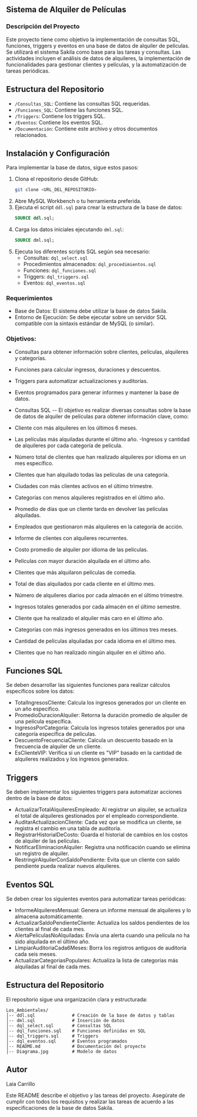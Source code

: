 ## Sistema de Alquiler de Películas

### Descripción del Proyecto

Este proyecto tiene como objetivo la implementación de consultas SQL, funciones, triggers y eventos en una base de datos de alquiler de películas. Se utilizará el sistema Sakila como base para las tareas y consultas. Las actividades incluyen el análisis de datos de alquileres, la implementación de funcionalidades para gestionar clientes y películas, y la automatización de tareas periódicas.

## Estructura del Repositorio

- `/Consultas_SQL`: Contiene las consultas SQL requeridas.
- `/Funciones_SQL`: Contiene las funciones SQL.
- `/Triggers`: Contiene los triggers SQL.
- `/Eventos`: Contiene los eventos SQL.
- `/Documentación`: Contiene este archivo y otros documentos relacionados.

## Instalación y Configuración
Para implementar la base de datos, sigue estos pasos:
1. Clona el repositorio desde GitHub:
   ```bash
   git clone <URL_DEL_REPOSITORIO>
   ```
2. Abre MySQL Workbench o tu herramienta preferida.
3. Ejecuta el script `ddl.sql` para crear la estructura de la base de datos:
   ```sql
   SOURCE ddl.sql;
   ```
4. Carga los datos iniciales ejecutando `dml.sql`:
   ```sql
   SOURCE dml.sql;
   ```
5. Ejecuta los diferentes scripts SQL según sea necesario:
   - Consultas: `dql_select.sql`
   - Procedimientos almacenados: `dql_procedimientos.sql`
   - Funciones: `dql_funciones.sql`
   - Triggers: `dql_triggers.sql`
   - Eventos: `dql_eventos.sql`


### Requerimientos
- Base de Datos: El sistema debe utilizar la base de datos Sakila.
- Entorno de Ejecución: Se debe ejecutar sobre un servidor SQL compatible con la sintaxis estándar de MySQL (o similar).

### Objetivos:
- Consultas para obtener información sobre clientes, películas, alquileres y categorías.
- Funciones para calcular ingresos, duraciones y descuentos.
- Triggers para automatizar actualizaciones y auditorías.
- Eventos programados para generar informes y mantener la base de datos.
- Consultas SQL
-- El objetivo es realizar diversas consultas sobre la base de datos de alquiler de películas para obtener información clave, como:

- Cliente con más alquileres en los últimos 6 meses.
- Las películas más alquiladas durante el último año.
-Ingresos y cantidad de alquileres por cada categoría de película.
- Número total de clientes que han realizado alquileres por idioma en un mes específico.
- Clientes que han alquilado todas las películas de una categoría.
- Ciudades con más clientes activos en el último trimestre.
- Categorías con menos alquileres registrados en el último año.
- Promedio de días que un cliente tarda en devolver las películas alquiladas.
- Empleados que gestionaron más alquileres en la categoría de acción.
- Informe de clientes con alquileres recurrentes.
- Costo promedio de alquiler por idioma de las películas.
- Películas con mayor duración alquilada en el último año.
- Clientes que más alquilaron películas de comedia.
- Total de días alquilados por cada cliente en el último mes.
- Número de alquileres diarios por cada almacén en el último trimestre.
- Ingresos totales generados por cada almacén en el último semestre.
- Cliente que ha realizado el alquiler más caro en el último año.
- Categorías con más ingresos generados en los últimos tres meses.
- Cantidad de películas alquiladas por cada idioma en el último mes.
- Clientes que no han realizado ningún alquiler en el último año.

## Funciones SQL
Se deben desarrollar las siguientes funciones para realizar cálculos específicos sobre los datos:

- TotalIngresosCliente: Calcula los ingresos generados por un cliente en un año específico.
- PromedioDuracionAlquiler: Retorna la duración promedio de alquiler de una película específica.
- IngresosPorCategoria: Calcula los ingresos totales generados por una categoría específica de películas.
- DescuentoFrecuenciaCliente: Calcula un descuento basado en la frecuencia de alquiler de un cliente.
- EsClienteVIP: Verifica si un cliente es "VIP" basado en la cantidad de alquileres realizados y los ingresos generados.

## Triggers
Se deben implementar los siguientes triggers para automatizar acciones dentro de la base de datos:

- ActualizarTotalAlquileresEmpleado: Al registrar un alquiler, se actualiza el total de alquileres gestionados por el empleado correspondiente.
- AuditarActualizacionCliente: Cada vez que se modifica un cliente, se registra el cambio en una tabla de auditoría.
- RegistrarHistorialDeCosto: Guarda el historial de cambios en los costos de alquiler de las películas.
- NotificarEliminacionAlquiler: Registra una notificación cuando se elimina un registro de alquiler.
- RestringirAlquilerConSaldoPendiente: Evita que un cliente con saldo pendiente pueda realizar nuevos alquileres.

## Eventos SQL
Se deben crear los siguientes eventos para automatizar tareas periódicas:

- InformeAlquileresMensual: Genera un informe mensual de alquileres y lo almacena automáticamente.
- ActualizarSaldoPendienteCliente: Actualiza los saldos pendientes de los clientes al final de cada mes.
- AlertaPeliculasNoAlquiladas: Envía una alerta cuando una película no ha sido alquilada en el último año.
- LimpiarAuditoriaCada6Meses: Borra los registros antiguos de auditoría cada seis meses.
- ActualizarCategoriasPopulares: Actualiza la lista de categorías más alquiladas al final de cada mes.

## Estructura del Repositorio
El repositorio sigue una organización clara y estructurada:
```
Los_Ambientales/
│-- ddl.sql              # Creación de la base de datos y tablas
│-- dml.sql              # Inserción de datos 
│-- dql_select.sql       # Consultas SQL
│-- dql_funciones.sql    # Funciones definidas en SQL
│-- dql_triggers.sql     # Triggers
│-- dql_eventos.sql      # Eventos programados
│-- README.md            # Documentación del proyecto
│-- Diagrama.jpg         # Modelo de datos
```
## Autor

Laia Carrillo

Este README describe el objetivo y las tareas del proyecto. Asegúrate de cumplir con todos los requisitos y realizar las tareas de acuerdo a las especificaciones de la base de datos Sakila.



